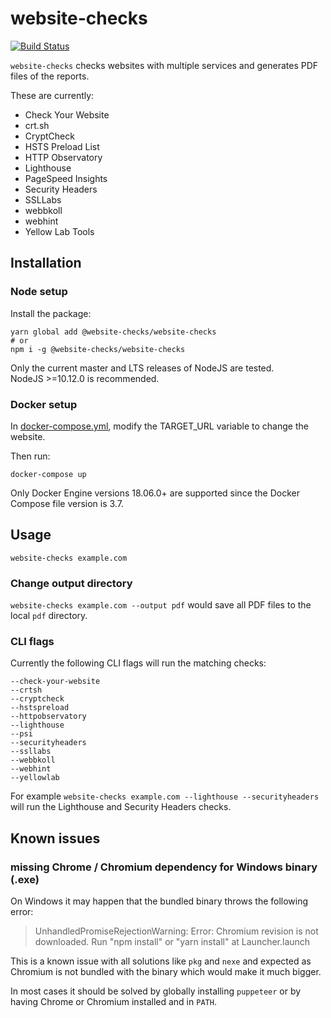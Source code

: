 # website-checks

[![Build Status](https://github.com/website-checks/website-checks/workflows/CI/badge.svg)](https://github.com/website-checks/website-checks/actions?workflow=CI)

`website-checks` checks websites with multiple services and generates PDF files of the reports.

These are currently:
* Check Your Website
* crt.sh
* CryptCheck
* HSTS Preload List
* HTTP Observatory
* Lighthouse
* PageSpeed Insights
* Security Headers
* SSLLabs
* webbkoll
* webhint
* Yellow Lab Tools

## Installation

### Node setup

Install the package:
```
yarn global add @website-checks/website-checks
# or
npm i -g @website-checks/website-checks
```

Only the current master and LTS releases of NodeJS are tested.  
NodeJS >=10.12.0 is recommended.


### Docker setup

In [docker-compose.yml](https://github.com/website-checks/website-checks/blob/0b11bb3f7218b732a15da5dcff93576f46c47416/docker-compose.yml#L5), modify the TARGET_URL variable to change the website. 

Then run:
```
docker-compose up
```

Only Docker Engine versions 18.06.0+ are supported since the Docker Compose file version is 3.7.

## Usage

`website-checks example.com`

### Change output directory
`website-checks example.com --output pdf` would save all PDF files to the local `pdf` directory.

### CLI flags
Currently the following CLI flags will run the matching checks:
```
--check-your-website
--crtsh
--cryptcheck
--hstspreload
--httpobservatory
--lighthouse
--psi
--securityheaders
--ssllabs
--webbkoll
--webhint
--yellowlab
```

For example `website-checks example.com --lighthouse --securityheaders` will run the Lighthouse and Security Headers checks.

## Known issues

### missing Chrome / Chromium dependency for Windows binary (.exe)

On Windows it may happen that the bundled binary throws the following error:

> UnhandledPromiseRejectionWarning: Error: Chromium revision is not downloaded. Run "npm install" or "yarn install" at Launcher.launch

This is a known issue with all solutions like `pkg` and `nexe` and expected as Chromium is not bundled with the binary which would make it much bigger.

In most cases it should be solved by globally installing `puppeteer` or by having Chrome or Chromium installed and in `PATH`.
